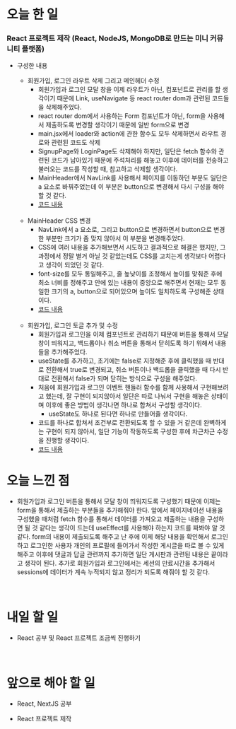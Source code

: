 # 오늘 한 일

### React 프로젝트 제작 (React, NodeJS, MongoDB로 만드는 미니 커뮤니티 플랫폼)

- 구성한 내용

  - 회원가입, 로그인 라우트 삭제 그리고 메인헤더 수정
    - 회원가입과 로그인 모달 창을 이제 라우트가 아닌, 컴포넌트로 관리를 할 생각이기 때문에 Link, useNavigate 등 react router dom과 관련된 코드들을 삭제해주었다.
    - react router dom에서 사용하는 Form 컴포넌트가 아닌, form을 사용해서 제출하도록 변경할 생각이기 때문에 일반 form으로 변경
    - main.jsx에서 loader와 action에 관한 함수도 모두 삭제하면서 라우트 경로와 관련된 코드도 삭제
    - SignupPage와 LoginPage도 삭제해야 하지만, 일단은 fetch 함수와 관련된 코드가 남아있기 때문에 주석처리를 해놓고 이후에 데이터를 전송하고 불러오는 코드를 작성할 때, 참고하고 삭제할 생각이다.
    - MainHeader에서 NavLink를 사용해서 페이지를 이동하던 부분도 일단은 a 요소로 바꿔주었는데 이 부분은 button으로 변경해서 다시 구성을 해야 할 것 같다.
    - [코드 내용](https://github.com/jeongsangtae/mini-community-platform/commit/d4e52734b76ea41c888709df2ba7101aeaf8fe80)

  <br />

  - MainHeader CSS 변경
    - NavLink에서 a 요소로, 그리고 button으로 변경하면서 button으로 변경한 부분만 크기가 좀 맞지 않아서 이 부분을 변경해주었다.
    - CSS에 여러 내용을 추가해보면서 시도하고 결과적으로 해결은 했지만, 그 과정에서 정말 별거 아닐 것 같았는데도 CSS를 고치는게 생각보다 어렵다고 생각이 되었던 것 같다.
    - font-size를 모두 통일해주고, 줄 높낮이를 조정해서 높이를 맞춰준 후에 최소 너비를 정해주고 안에 있는 내용이 중앙으로 해주면서 현재는 모두 동일한 크기의 a, button으로 되어있으며 높이도 일치하도록 구성해준 상태이다.
    - [코드 내용](https://github.com/jeongsangtae/mini-community-platform/commit/d28a236878240f91ba3e711f3ee7b9377d0f1fb5)

  <br />

  - 회원가입, 로그인 토글 추가 및 수정
    - 회원가입과 로그인을 이제 컴포넌트로 관리하기 때문에 버튼을 통해서 모달창이 띄워지고, 백드롭이나 취소 버튼을 통해서 닫히도록 하기 위해서 내용들을 추가해주었다.
    - useState를 추가하고, 초기에는 false로 지정해준 후에 클릭했을 때 반대로 전환해서 true로 변경되고, 취소 버튼이나 백드롭을 클릭했을 때 다시 반대로 전환해서 false가 되며 닫히는 방식으로 구성을 해주었다.
    - 처음에 회원가입과 로그인 이벤트 핸들러 함수를 함께 사용해서 구현해보려고 했는데, 잘 구현이 되지않아서 일단은 따로 나눠서 구현을 해놓은 상태이며 이후에 좋은 방법이 생각나면 하나로 합쳐서 구성할 생각이다.
      - useState도 하나로 된다면 하나로 만들어줄 생각이다.
    - 코드를 하나로 합쳐서 조건부로 전환되도록 할 수 있을 거 같은데 완벽하게는 구현이 되지 않아서, 일단 기능이 작동하도록 구성한 후에 차근차근 수정을 진행할 생각이다.
    - [코드 내용](https://github.com/jeongsangtae/mini-community-platform/commit/c871d7dea5abb9e299051d3a89caf878b903679c)

# 오늘 느낀 점

- 회원가입과 로그인 버튼을 통해서 모달 창이 띄워지도록 구성했기 때문에 이제는 form을 통해서 제출하는 부분들을 추가해줘야 한다. 앞에서 페이지네이션 내용을 구성했을 때처럼 fetch 함수를 통해서 데이터를 가져오고 제출하는 내용을 구성하면 될 것 같다는 생각이 드는데 useEffect를 사용해야 하는지 코드를 짜봐야 알 것 같다. form의 내용이 제출되도록 해주고 난 후에 이제 해당 내용을 확인해서 로그인하고 로그인한 사용자 개인의 프로필에 들어가서 작성한 게시글을 따로 볼 수 있게 해주고 이후에 댓글과 답글 관련까지 추가하면 일단 게시판과 관련된 내용은 끝이라고 생각이 된다. 추가로 회원가입과 로그인에서는 세션의 만료시간을 추가해서 sessions에 데이터가 계속 누적되지 않고 정리가 되도록 해줘야 할 것 같다.

<br />

# 내일 할 일

- React 공부 및 React 프로젝트 조금씩 진행하기

<br />

# 앞으로 해야 할 일

- React, NextJS 공부

- React 프로젝트 제작
